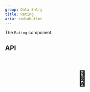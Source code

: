 ```yaml
---
group: Data Entry
title: Rating
aria: radiobutton
---
```


The `Rating` component.

## API

<div style="padding: 40px 0;font-size: 48px; text-align: center;">🚧</div>
